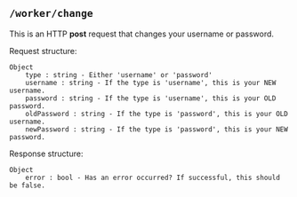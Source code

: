 ## ```/worker/change```
This is an HTTP **post** request that changes your username or password.

Request structure:   
```
Object
    type : string - Either 'username' or 'password'
    username : string - If the type is 'username', this is your NEW username.
    password : string - If the type is 'username', this is your OLD password.
    oldPassword : string - If the type is 'password', this is your OLD username.
    newPassword : string - If the type is 'password', this is your NEW password.
```

Response structure:
```
Object
    error : bool - Has an error occurred? If successful, this should be false.
```
